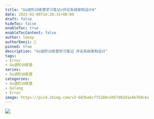 ```yaml
---
title: "Go进阶训练营学习笔记☍评论系统架构设计6"
date: 2022-01-06T14:28:31+08:00
draft: false
hideToc: false
enableToc: true
enableTocContent: false
author: leoay
authorEmoji: 🎅
pinned: true
description: "Go进阶训练营学习笔记 评论系统架构设计"
tags:
- Error
- Go进阶训练营
series:
- Go进阶训练营
categories:
- Go进阶训练营
- Golang
- Error
image: https://pic4.zhimg.com/v2-683be6cff5288cd457d0241e4b760c6c
---
```


![](https://pic4.zhimg.com/v2-683be6cff5288cd457d0241e4b760c6c)

